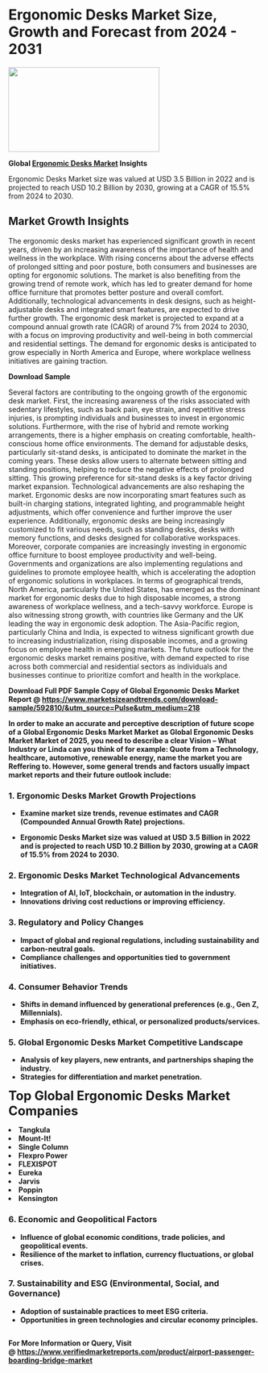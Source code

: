 <H1>Ergonomic Desks Market Size, Growth and Forecast from 2024 - 2031</H1><img class="aligncenter size-medium wp-image-584254" src="https://thirdeyenews.in/wp-content/uploads/2024/09/Global-Market-Research-300x168.jpeg" alt="" width="300" height="168" /><p><strong>Global&nbsp;<a href="https://www.marketsizeandtrends.com/download-sample/592810/&amp;utm_source=Pulse&amp;utm_medium=218">Ergonomic Desks Market</a> Insights</strong></p><p>Ergonomic Desks Market size was valued at USD 3.5 Billion in 2022 and is projected to reach USD 10.2 Billion by 2030, growing at a CAGR of 15.5% from 2024 to 2030.</p><p><h2>Market Growth Insights</h2> <p>The ergonomic desks market has experienced significant growth in recent years, driven by an increasing awareness of the importance of health and wellness in the workplace. With rising concerns about the adverse effects of prolonged sitting and poor posture, both consumers and businesses are opting for ergonomic solutions. The market is also benefiting from the growing trend of remote work, which has led to greater demand for home office furniture that promotes better posture and overall comfort. Additionally, technological advancements in desk designs, such as height-adjustable desks and integrated smart features, are expected to drive further growth. The ergonomic desk market is projected to expand at a compound annual growth rate (CAGR) of around 7% from 2024 to 2030, with a focus on improving productivity and well-being in both commercial and residential settings. The demand for ergonomic desks is anticipated to grow especially in North America and Europe, where workplace wellness initiatives are gaining traction.</p> <p><strong>Download Sample</strong></p> <p>Several factors are contributing to the ongoing growth of the ergonomic desk market. First, the increasing awareness of the risks associated with sedentary lifestyles, such as back pain, eye strain, and repetitive stress injuries, is prompting individuals and businesses to invest in ergonomic solutions. Furthermore, with the rise of hybrid and remote working arrangements, there is a higher emphasis on creating comfortable, health-conscious home office environments. The demand for adjustable desks, particularly sit-stand desks, is anticipated to dominate the market in the coming years. These desks allow users to alternate between sitting and standing positions, helping to reduce the negative effects of prolonged sitting. This growing preference for sit-stand desks is a key factor driving market expansion. Technological advancements are also reshaping the market. Ergonomic desks are now incorporating smart features such as built-in charging stations, integrated lighting, and programmable height adjustments, which offer convenience and further improve the user experience. Additionally, ergonomic desks are being increasingly customized to fit various needs, such as standing desks, desks with memory functions, and desks designed for collaborative workspaces. Moreover, corporate companies are increasingly investing in ergonomic office furniture to boost employee productivity and well-being. Governments and organizations are also implementing regulations and guidelines to promote employee health, which is accelerating the adoption of ergonomic solutions in workplaces. In terms of geographical trends, North America, particularly the United States, has emerged as the dominant market for ergonomic desks due to high disposable incomes, a strong awareness of workplace wellness, and a tech-savvy workforce. Europe is also witnessing strong growth, with countries like Germany and the UK leading the way in ergonomic desk adoption. The Asia-Pacific region, particularly China and India, is expected to witness significant growth due to increasing industrialization, rising disposable incomes, and a growing focus on employee health in emerging markets. The future outlook for the ergonomic desks market remains positive, with demand expected to rise across both commercial and residential sectors as individuals and businesses continue to prioritize comfort and health in the workplace.</p> <p><strong></p><p><span class=""><strong>Download Full PDF Sample Copy of Global Ergonomic Desks Market Report</strong> @ <a href="https://www.marketsizeandtrends.com/download-sample/592810/&amp;utm_source=Pulse&amp;utm_medium=218" target="_blank">https://www.marketsizeandtrends.com/download-sample/592810/&amp;utm_source=Pulse&amp;utm_medium=218</a></span></p><p>In order to make an accurate and perceptive description of future scope of a Global&nbsp;Ergonomic Desks Market Market as Global&nbsp;Ergonomic Desks Market Market of 2025, you need to describe a clear Vision &ndash; What Industry or Linda can you think of for example: Quote from a Technology, healthcare, automotive, renewable energy, name the market you are Reffering to. However, some general trends and factors usually impact market reports and their future outlook include:</p><h3>1.&nbsp;<strong>Ergonomic Desks Market Growth Projections</strong></h3><ul><li>Examine market size trends, revenue estimates and CAGR (Compounded Annual Growth Rate) projections.</li><li><p>Ergonomic Desks Market size was valued at USD 3.5 Billion in 2022 and is projected to reach USD 10.2 Billion by 2030, growing at a CAGR of 15.5% from 2024 to 2030.</p></li></ul><h3>2.&nbsp;<strong>Ergonomic Desks Market Technological Advancements</strong></h3><ul><li>Integration of AI, IoT, blockchain, or automation in the industry.</li><li>Innovations driving cost reductions or improving efficiency.</li></ul><h3>3.&nbsp;<strong>Regulatory and Policy Changes</strong></h3><ul><li>Impact of global and regional regulations, including sustainability and carbon-neutral goals.</li><li>Compliance challenges and opportunities tied to government initiatives.</li></ul><h3>4.&nbsp;<strong>Consumer Behavior Trends</strong></h3><ul><li>Shifts in demand influenced by generational preferences (e.g., Gen Z, Millennials).</li><li>Emphasis on eco-friendly, ethical, or personalized products/services.</li></ul><h3>5.&nbsp;<strong>Global Ergonomic Desks Market Competitive Landscape</strong></h3><ul><li>Analysis of key players, new entrants, and partnerships shaping the industry.</li><li>Strategies for differentiation and market penetration.</li></ul><p data-pm-slice="1 1 []"><span style="color: inherit; font-family: inherit; font-size: 25px;">Top Global Ergonomic Desks Market Companies</span></p><div class="" data-test-id=""><p><li>Tangkula</li><li> Mount-It!</li><li> Single Column</li><li> Flexpro Power</li><li> FLEXISPOT</li><li> Eureka</li><li> Jarvis</li><li> Poppin</li><li> Kensington</li></p></div><h3>6.&nbsp;<strong>Economic and Geopolitical Factors</strong></h3><ul><li>Influence of global economic conditions, trade policies, and geopolitical events.</li><li>Resilience of the market to inflation, currency fluctuations, or global crises.</li></ul><h3>7.&nbsp;<strong>Sustainability and ESG (Environmental, Social, and Governance)</strong></h3><ul><li>Adoption of sustainable practices to meet ESG criteria.</li><li>Opportunities in green technologies and circular economy principles.</li></ul><h2><strong style="font-size: 14px;">For More Information or Query, Visit @&nbsp;</strong><a style="background-color: #ffffff; font-size: 14px;" href="https://www.marketsizeandtrends.com/report/ergonomic-desks-market/" target="_blank">https://www.verifiedmarketreports.com/product/airport-passenger-boarding-bridge-market</a></h2>
